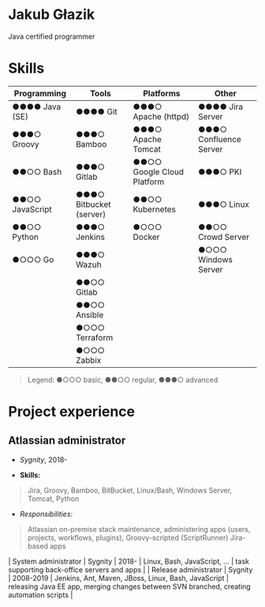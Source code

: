 # Jakub Głazik
Java certified programmer 


# Skills

| Programming             | Tools                   | Platforms                  | Other                      |
| -----                   | -----                   | -----                      | -----                      |
| ●●●● Java (SE)          | ●●●● Git                | ●●●○ Apache (httpd)        | ●●●● Jira Server           |
| ●●●○ Groovy             | ●●●○ Bamboo             | ●●●○ Apache Tomcat         | ●●●○ Confluence Server     |
| ●●○○ Bash               | ●●●○ Gitlab             | ●●○○ Google Cloud Platform | ●●●○ PKI                   |
| ●●○○ JavaScript         | ●●●○ Bitbucket (server) | ●●○○ Kubernetes            | ●●●○ Linux                 |
| ●●○○ Python             | ●●●○ Jenkins            | ●○○○ Docker                | ●●○○ Crowd Server          |
| ●○○○ Go                 | ●●●○ Wazuh              |                            | ●○○○ Windows Server        |
|                         | ●●○○ Gitlab             |                            |                            |
|                         | ●●○○ Ansible            |                            |                            |
|                         | ●○○○ Terraform          |                            |                            |
|                         | ●○○○ Zabbix             |                            |                            |

> Legend: ●○○○ basic, ●●○○ regular, ●●●○ advanced


# Project experience

## Atlassian administrator
* *Sygnity*, 2018-

* **Skills:**
> Jira, Groovy, Bamboo, BitBucket, Linux/Bash, Windows Server, Tomcat, Python

* *Responsibilities:*
> Atlassian on-premise stack maintenance, administering  apps (users, projects, workflows, plugins), Groovy-scripted (ScriptRunner) Jira-based apps


| System administrator  | Sygnity  | 2018-     | Linux, Bash, JavaScript, ...                                 | task supporting back-office servers and apps                                             |
| Release administrator | Sygnity  | 2008-2019 | Jenkins, Ant, Maven, JBoss, Linux, Bash, JavaScript          | releasing Java EE app, merging changes between SVN branched, creating automation scripts |
